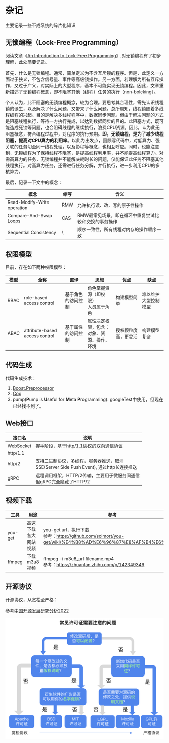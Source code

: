 # 杂记

主要记录一些不成系统的碎片化知识

## 无锁编程（Lock-Free Programming）

阅读文章《[An Introduction to Lock-Free Programming](https://preshing.com/20120612/an-introduction-to-lock-free-programming/)》,对无锁编程有了初步理解，此处简要记录。

首先，什么是无锁编程。通常，简单定义为不含互斥锁的程序。但是，此定义一方面过于狭义，不包含信号量、事件等高级锁操作。另一方面，若理解为所有互斥操作，又过于广义，对实际上的大型程序，基本不可能实现无锁编程。因此，文章重新描述了无锁编程概念，即不阻塞其他（线程）任务的执行（non-bolcking）。

个人认为，此不阻塞的无锁编程概念，较为合理。要思考其合理性，需先认识线程锁的诞生，以及解决了什么问题，又带来了什么问题。总所周知，线程锁随着多线程编程的兴起。目的是解决多线程程序中，数据同步问题。但由于解决问题的方式是阻塞线程执行，等待一方执行完成，以达到数据同步的目的。此阻塞方式，既可能造成死锁等问题，也会阻碍线程的继续执行，浪费CPU资源。因此，认为此无阻塞概念，符合编程过程中，对程序的执行预期。**即，无锁编程，是为了减少线程阻塞，提高对CPU算力的利用率**。以此为出发点，回顾写代码中，对低算力、强关联的任务切至同一线程处理，以及协程等概念，也相互呼应。同时，也能注意到，无锁编程为了保持线程不阻塞，是提高线程利用率，并不能提高线程算力。对需高算力的任务，无锁编程并不能解决耗时长的问题，仅能保证此任务不阻塞其他线程执行。对高算力任务，还需进行任务分解，并行执行，进一步利用CPU的多核算力。

最后，记录一下文中的概念：

| 概念                        | 缩写 | 含义                                                  |
| --------------------------- | ---- | ----------------------------------------------------- |
| Read-Modify-Write operation | RMW  | 允许执行读、改、写的原子性操作                        |
| Compare-And-Swap Loops      | CAS  | RMW最常见场景，即在循环中重复尝试比较和交换的事务操作 |
| Sequential Consistency      | \    | 顺序一致性，所有线程对内存的操作顺序一致              |

## 权限模型

目前，存在如下两种权限模型：

| 模型 | 全称                           | 直译               | 思想                                             | 优点                 | 缺点                 |
| ---- | ------------------------------ | ------------------ | ------------------------------------------------ | -------------------- | -------------------- |
| RBAC | role-based access control      | 基于角色的访问控制 | 角色掌握资源（即权限）<br />人员属于角色         | 构建模型简单         | 难以维护大型控制模型 |
| ABAC | attribute-based access control | 基于属性的访问控制 | 属性决定权限，包含：<br />对象、资源、操作、环境 | 授权颗粒度高，更灵活 | 构建模型复杂         |

## 代码生成

代码生成技术：

1. [Boost.Preprocessor](http://www.boost.org/doc/libs/release/libs/preprocessor/doc/index.html)
2. [Cog](http://nedbatchelder.com/code/cog/)
3. pump(**P**ump is **U**seful for **M**eta **P**rogramming): googleTest中使用，但现在已经找不到了。

## Web接口

| 接口名    | 说明                                                                                          |
| --------- | --------------------------------------------------------------------------------------------- |
| WebSocket | 握手阶段，基于http/1.1协议的双向通信协议                                                      |
| http/1.1  |                                                                                               |
| http/2    | 支持二进制协议，多线程，服务器推送，取消<br />SSE(Server Side Push Event), 通过http长连接推送 |
| gRPC      | 远程调用框架，HTTP/2传输，主要用于微服务间通信<br />但gRPC完全隐藏了HTTP/2                    |

## 视频下载

| 工具    | 用途                 | 参考                                                                                                          |
| ------- | -------------------- | ------------------------------------------------------------------------------------------------------------- |
| you-get | 高速下载各大网站视频 | you-get url，执行下载<br />参考：https://github.com/soimort/you-get/wiki/%E4%B8%AD%E6%96%87%E8%AF%B4%E6%98%8E |
| ffmpeg  | 下载m3u8视频         | ffmpeg -i m3u8_url filename.mp4<br />参考：https://zhuanlan.zhihu.com/p/142349349                             |



## 开源协议

开源协议，从宽松至严格：

参考[中国开源发展研究分析2022](https://www.infoq.cn/minibook)

![1662269335748](image/other/1662269335748.png)
